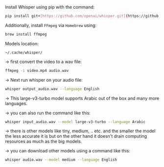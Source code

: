 Install Whisper using pip with the command: 

```sh
pip install git+[https://github.com/openai/whisper.git](https://github.com/openai/whisper.git)
```

Additionally, install `FFmpeg` via `Homebrew` using: 

```sh
brew install ffmpeg
```

Models location: 

```
~/.cache/whisper/
```

→ first convert the video to a wav file:

```sh
ffmpeg -i video.mp4 audio.wav
```

→ Next run whisper on your audio file:

```sh
whisper output_audio.wav --language English
```

→ This large-v3-turbo model supports Arabic out of the box and many more languages.

→ you can also run the command like this:

```sh
whisper input_audio.wav --model large-v3-turbo --language Arabic
```

→ there is other models like tiny, medium, .. etc. and the smaller the model the less accurate it is but on the other hand it doesn't drain computing resources as much as the big models.

→ you can download other models using a command like this:

```sh
whisper audio.wav --model medium --language English
```


